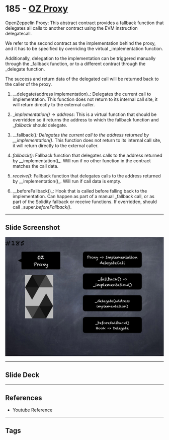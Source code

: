 # 185 - [OZ Proxy](OZ%20Proxy.md)
OpenZeppelin Proxy: This abstract contract provides a fallback function that delegates all calls to another contract using the EVM instruction delegatecall. 

We refer to the second contract as the implementation behind the proxy, and it has to be specified by overriding the virtual _implementation function. 

Additionally, delegation to the implementation can be triggered manually through the _fallback function, or to a different contract through the _delegate function. 

The success and return data of the delegated call will be returned back to the caller of the proxy.

1.  __delegate(address implementation)_: Delegates the current call to implementation. This function does not return to its internal call site, it will return directly to the external caller.
    
2.  __implementation()_ → _address_: This is a virtual function that should be overridden so it returns the address to which the fallback function and __fallback_ should delegate.
    
3.  __fallback()_: Delegates the current call to the address returned by __implementation()_. This function does not return to its internal call site, it will return directly to the external caller.
    
4.  _fallback()_: Fallback function that delegates calls to the address returned by __implementation()_. Will run if no other function in the contract matches the call data.
    
5.  _receive()_: Fallback function that delegates calls to the address returned by __implementation()_. Will run if call data is empty.
    
6.  __beforeFallback()_: Hook that is called before falling back to the implementation. Can happen as part of a manual _fallback call, or as part of the Solidity fallback or receive functions. If overridden, should call _super._beforeFallback()_.
___
## Slide Screenshot
![185.png](../images/solidity201/185.png)
___
## Slide Deck

___
## References
- Youtube Reference
___
## Tags
